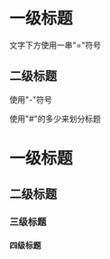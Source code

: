 一级标题 
========

文字下方使用一串"="符号  

二级标题 
-------

使用"-"符号  

使用"#"的多少来划分标题  
# 一级标题  
## 二级标题  
### 三级标题  
#### 四级标题

